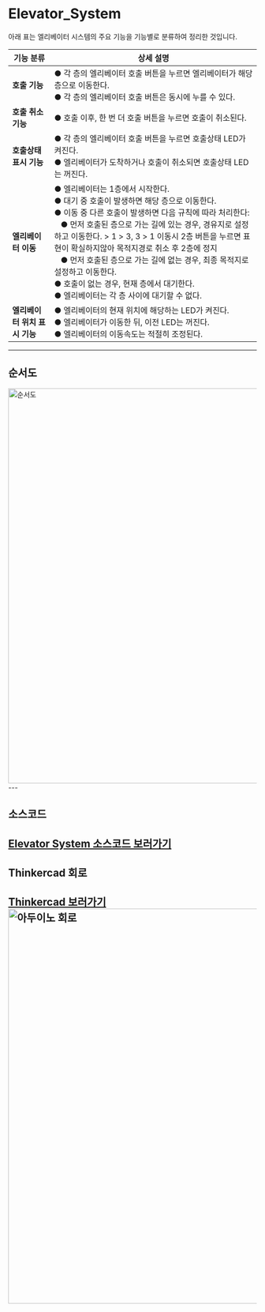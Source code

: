 # Elevator_System
아래 표는 엘리베이터 시스템의 주요 기능을 기능별로 분류하여 정리한 것입니다.

| **기능 분류**              | **상세 설명**                                                                                                                                                                                                                                                                                          |
|-------------------------|---------------------------------------------------------------------------------------------------------------------------------------------------------------------------------------------------------------------------------------------------------------------------------------------------------|
| **호출 기능**             | ● 각 층의 엘리베이터 호출 버튼을 누르면 엘리베이터가 해당 층으로 이동한다.<br>● 각 층의 엘리베이터 호출 버튼은 동시에 누를 수 있다.                                                                                                                                                                  |
| **호출 취소 기능**         | ● 호출 이후, 한 번 더 호출 버튼을 누르면 호출이 취소된다.                                                                                                                                                                                                                                           |
| **호출상태 표시 기능**      | ● 각 층의 엘리베이터 호출 버튼을 누르면 호출상태 LED가 켜진다.<br>● 엘리베이터가 도착하거나 호출이 취소되면 호출상태 LED는 꺼진다.                                                                                                                                                           |
| **엘리베이터 이동**        | ● 엘리베이터는 1층에서 시작한다.<br>● 대기 중 호출이 발생하면 해당 층으로 이동한다.<br>● 이동 중 다른 호출이 발생하면 다음 규칙에 따라 처리한다:<br>&nbsp;&nbsp;&nbsp;● 먼저 호출된 층으로 가는 길에 있는 경우, 경유지로 설정하고 이동한다. > 1 > 3, 3 > 1 이동시 2층 버튼을 누르면 표현이 확실하지않아 목적지경로 취소 후 2층에 정지<br>&nbsp;&nbsp;&nbsp;● 먼저 호출된 층으로 가는 길에 없는 경우, 최종 목적지로 설정하고 이동한다.<br>● 호출이 없는 경우, 현재 층에서 대기한다.<br>● 엘리베이터는 각 층 사이에 대기할 수 없다. |
| **엘리베이터 위치 표시 기능** | ● 엘리베이터의 현재 위치에 해당하는 LED가 켜진다.<br>● 엘리베이터가 이동한 뒤, 이전 LED는 꺼진다.<br>● 엘리베이터의 이동속도는 적절히 조정된다.                                                                                                                             |
---

## 순서도
<img src="https://private-user-images.githubusercontent.com/192555666/409504105-cf194982-a22f-4291-84d6-aa1082a49973.svg?jwt=eyJhbGciOiJIUzI1NiIsInR5cCI6IkpXVCJ9.eyJpc3MiOiJnaXRodWIuY29tIiwiYXVkIjoicmF3LmdpdGh1YnVzZXJjb250ZW50LmNvbSIsImtleSI6ImtleTUiLCJleHAiOjE3Mzg2NjQxODcsIm5iZiI6MTczODY2Mzg4NywicGF0aCI6Ii8xOTI1NTU2NjYvNDA5NTA0MTA1LWNmMTk0OTgyLWEyMmYtNDI5MS04NGQ2LWFhMTA4MmE0OTk3My5zdmc_WC1BbXotQWxnb3JpdGhtPUFXUzQtSE1BQy1TSEEyNTYmWC1BbXotQ3JlZGVudGlhbD1BS0lBVkNPRFlMU0E1M1BRSzRaQSUyRjIwMjUwMjA0JTJGdXMtZWFzdC0xJTJGczMlMkZhd3M0X3JlcXVlc3QmWC1BbXotRGF0ZT0yMDI1MDIwNFQxMDExMjdaJlgtQW16LUV4cGlyZXM9MzAwJlgtQW16LVNpZ25hdHVyZT1hYmM5MDNjN2ZjNDZiYjZmZTQ3NzI0M2ViZDc1ZGQxZjM4MjEzZWU5YTczMzc3MjNlODUyYTg1YWM2MWQwZmUyJlgtQW16LVNpZ25lZEhlYWRlcnM9aG9zdCJ9.ukUgEUx5Oo5q2x3c48K718C7QYNK8zqfox0dnNmHHzg" alt="순서도" width="800" />
---

## 소스코드
[Elevator System 소스코드 보러가기](./elevator_system.ino)
---

## Thinkercad 회로
[Thinkercad 보러가기](https://www.tinkercad.com/things/bocGA5UaAkd-surprising-elzing-borwo?sharecode=SsPkLf7Fkf3UwdpTAjQigbn5cZSbVa4m2_InsnSYL7M)
<img src="https://private-user-images.githubusercontent.com/192555666/409511873-a1444777-4a27-4ae1-8c5e-9347ff447af7.png?jwt=eyJhbGciOiJIUzI1NiIsInR5cCI6IkpXVCJ9.eyJpc3MiOiJnaXRodWIuY29tIiwiYXVkIjoicmF3LmdpdGh1YnVzZXJjb250ZW50LmNvbSIsImtleSI6ImtleTUiLCJleHAiOjE3Mzg2NjU0MjcsIm5iZiI6MTczODY2NTEyNywicGF0aCI6Ii8xOTI1NTU2NjYvNDA5NTExODczLWExNDQ0Nzc3LTRhMjctNGFlMS04YzVlLTkzNDdmZjQ0N2FmNy5wbmc_WC1BbXotQWxnb3JpdGhtPUFXUzQtSE1BQy1TSEEyNTYmWC1BbXotQ3JlZGVudGlhbD1BS0lBVkNPRFlMU0E1M1BRSzRaQSUyRjIwMjUwMjA0JTJGdXMtZWFzdC0xJTJGczMlMkZhd3M0X3JlcXVlc3QmWC1BbXotRGF0ZT0yMDI1MDIwNFQxMDMyMDdaJlgtQW16LUV4cGlyZXM9MzAwJlgtQW16LVNpZ25hdHVyZT0yNzk5NWQyYWZkOTkxMmVlZjVhMWIyZjI4ZDRlZjFjOGM3NmY2YjJhNGI4ZTViNDA5NjhjNmExZTE0OGEzMWY5JlgtQW16LVNpZ25lZEhlYWRlcnM9aG9zdCJ9.rsSmNz64FMJq5dLmVK7QmMmEzgua-ioIoS6hiPq_cOs" alt="아두이노 회로" width="800" />
---
